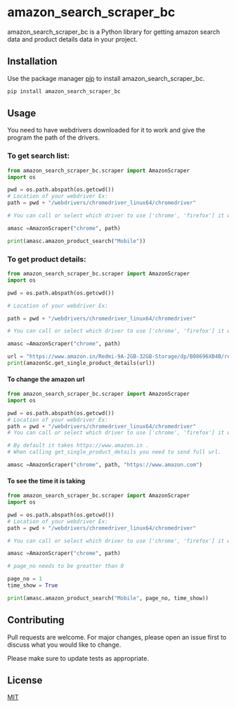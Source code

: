 # amazon_search_scraper_bc

amazon_search_scraper_bc is a Python library for getting amazon search data and product details data in your project.

## Installation

Use the package manager [pip](https://pip.pypa.io/en/stable/) to install amazon_search_scraper_bc.

```bash
pip install amazon_search_scraper_bc
```

## Usage

You need to have webdrivers downloaded for it to work and give the program the path of the drivers. 

### To get search list:

```python
from amazon_search_scraper_bc.scraper import AmazonScraper
import os

pwd = os.path.abspath(os.getcwd())
# Location of your webdriver Ex:
path = pwd + "/webdrivers/chromedriver_linux64/chromedriver"

# You can call or select which driver to use ['chrome', 'firefox'] it will open the browsers in headless mode.

amasc =AmazonScraper("chrome", path)

print(amasc.amazon_product_search("Mobile"))
```

### To get product details:

```python
from amazon_search_scraper_bc.scraper import AmazonScraper
import os

pwd = os.path.abspath(os.getcwd())

# Location of your webdriver Ex:

path = pwd + "/webdrivers/chromedriver_linux64/chromedriver"

# You can call or select which driver to use ['chrome', 'firefox'] it will open the browsers in headless mode.

amasc =AmazonScraper("chrome", path)

url = "https://www.amazon.in/Redmi-9A-2GB-32GB-Storage/dp/B08696XB4B/ref=sr_1_3?dchild=1&keywords=mobile&qid=1629271762&sr=8-3"
print(amazonSc.get_single_product_details(url))
```

#### To change the amazon url 

```python
from amazon_search_scraper_bc.scraper import AmazonScraper
import os

pwd = os.path.abspath(os.getcwd())
# Location of your webdriver Ex:
path = pwd + "/webdrivers/chromedriver_linux64/chromedriver"
# You can call or select which driver to use ['chrome', 'firefox'] it will open the browsers in headless mode.

# By default it takes https://www.amazon.in .
# When calling get_single_product_details you need to send full url.

amasc =AmazonScraper("chrome", path, "https://www.amazon.com")
```

#### To see the time it is taking

```python
from amazon_search_scraper_bc.scraper import AmazonScraper
import os

pwd = os.path.abspath(os.getcwd())
# Location of your webdriver Ex:
path = pwd + "/webdrivers/chromedriver_linux64/chromedriver"

# You can call or select which driver to use ['chrome', 'firefox'] it will open the browsers in headless mode.

amasc =AmazonScraper("chrome", path)

# page_no needs to be greatter than 0

page_no = 1
time_show = True

print(amasc.amazon_product_search("Mobile", page_no, time_show))
```


## Contributing
Pull requests are welcome. For major changes, please open an issue first to discuss what you would like to change.

Please make sure to update tests as appropriate.

## License
[MIT](https://choosealicense.com/licenses/mit/)